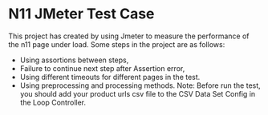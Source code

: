 # N11 JMeter Test Case
This project has created by using Jmeter to measure the performance of the n11 page under load. Some steps in the project are as follows:
- Using assortions between steps,
- Failure to continue next step after Assertion error,
- Using different timeouts for different pages in the test. 
- Using preprocessing and processing methods.
Note: Before run the test, you should add your product urls csv file to the CSV Data Set Config in the Loop Controller.

